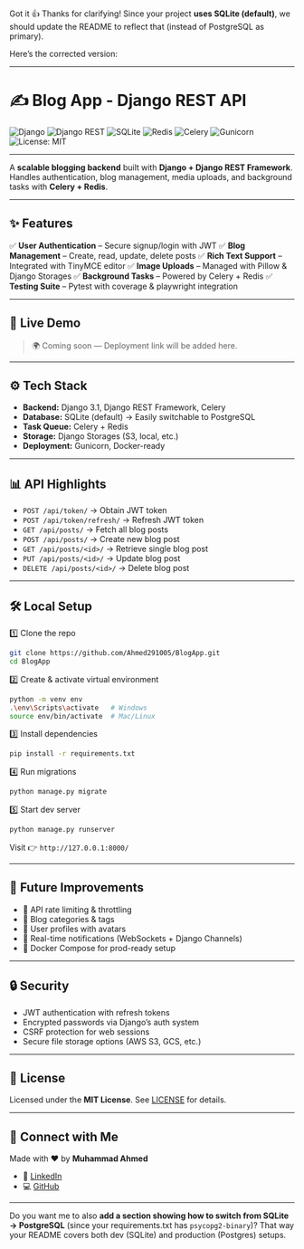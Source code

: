 Got it 👍 Thanks for clarifying! Since your project **uses SQLite (default)**, we should update the README to reflect that (instead of PostgreSQL as primary).

Here’s the corrected version:

---

# ✍️ Blog App - Django REST API

![Django](https://img.shields.io/badge/Django-092E20?logo=django\&logoColor=white)
![Django REST](https://img.shields.io/badge/Django%20REST-ff1709?logo=django\&logoColor=white)
![SQLite](https://img.shields.io/badge/SQLite-07405E?logo=sqlite\&logoColor=white)
![Redis](https://img.shields.io/badge/Redis-DC382D?logo=redis\&logoColor=white)
![Celery](https://img.shields.io/badge/Celery-37814A?logo=celery\&logoColor=white)
![Gunicorn](https://img.shields.io/badge/Gunicorn-499848?logo=gunicorn\&logoColor=white)
![License: MIT](https://img.shields.io/badge/License-MIT-yellow.svg)

---

A **scalable blogging backend** built with **Django + Django REST Framework**.
Handles authentication, blog management, media uploads, and background tasks with **Celery + Redis**.

---

## ✨ Features

✅ **User Authentication** – Secure signup/login with JWT
✅ **Blog Management** – Create, read, update, delete posts
✅ **Rich Text Support** – Integrated with TinyMCE editor
✅ **Image Uploads** – Managed with Pillow & Django Storages
✅ **Background Tasks** – Powered by Celery + Redis
✅ **Testing Suite** – Pytest with coverage & playwright integration

---

## 🚀 Live Demo

> 🌍 Coming soon — Deployment link will be added here.

---

## ⚙️ Tech Stack

* **Backend:** Django 3.1, Django REST Framework, Celery
* **Database:** SQLite (default) → Easily switchable to PostgreSQL
* **Task Queue:** Celery + Redis
* **Storage:** Django Storages (S3, local, etc.)
* **Deployment:** Gunicorn, Docker-ready

---

## 📊 API Highlights

* `POST /api/token/` → Obtain JWT token
* `POST /api/token/refresh/` → Refresh JWT token
* `GET /api/posts/` → Fetch all blog posts
* `POST /api/posts/` → Create new blog post
* `GET /api/posts/<id>/` → Retrieve single blog post
* `PUT /api/posts/<id>/` → Update blog post
* `DELETE /api/posts/<id>/` → Delete blog post

---

## 🛠️ Local Setup

1️⃣ Clone the repo

```bash
git clone https://github.com/Ahmed291005/BlogApp.git
cd BlogApp
```

2️⃣ Create & activate virtual environment

```bash
python -m venv env
.\env\Scripts\activate   # Windows  
source env/bin/activate  # Mac/Linux  
```

3️⃣ Install dependencies

```bash
pip install -r requirements.txt
```

4️⃣ Run migrations

```bash
python manage.py migrate
```

5️⃣ Start dev server

```bash
python manage.py runserver
```

Visit 👉 `http://127.0.0.1:8000/`

---

## 📌 Future Improvements

* 🔹 API rate limiting & throttling
* 🔹 Blog categories & tags
* 🔹 User profiles with avatars
* 🔹 Real-time notifications (WebSockets + Django Channels)
* 🔹 Docker Compose for prod-ready setup

---

## 🔒 Security

* JWT authentication with refresh tokens
* Encrypted passwords via Django’s auth system
* CSRF protection for web sessions
* Secure file storage options (AWS S3, GCS, etc.)

---

## 📝 License

Licensed under the **MIT License**.
See [LICENSE](./LICENSE) for details.

---

## 🤝 Connect with Me

Made with ❤️ by **Muhammad Ahmed**

* 🔗 [LinkedIn](https://www.linkedin.com/in/muhammad-ahmed-5b7850340/)
* 💻 [GitHub](https://github.com/Ahmed291005)

---

Do you want me to also **add a section showing how to switch from SQLite → PostgreSQL** (since your requirements.txt has `psycopg2-binary`)? That way your README covers both dev (SQLite) and production (Postgres) setups.
